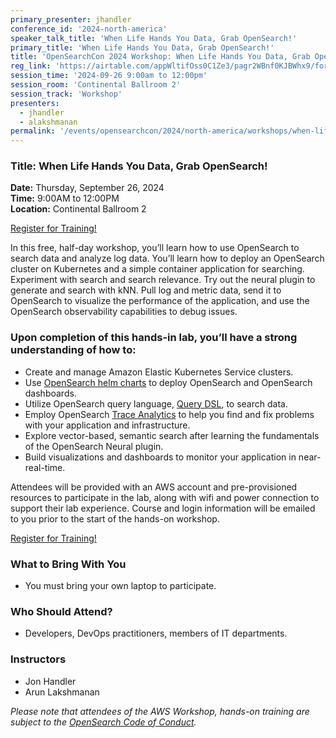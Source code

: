 ```yaml
---
primary_presenter: jhandler
conference_id: '2024-north-america'
speaker_talk_title: 'When Life Hands You Data, Grab OpenSearch!'
primary_title: 'When Life Hands You Data, Grab OpenSearch!'
title: 'OpenSearchCon 2024 Workshop: When Life Hands You Data, Grab OpenSearch!'
reg_link: 'https://airtable.com/appWltifOss0C1Ze3/pagr2WBnf0KJBWhx9/form'
session_time: '2024-09-26 9:00am to 12:00pm'
session_room: 'Continental Ballroom 2'
session_track: 'Workshop'
presenters:
  - jhandler
  - alakshmanan
permalink: '/events/opensearchcon/2024/north-america/workshops/when-life-hands-you-data-grab-opensearch.html'
---
```

### Title: When Life Hands You Data, Grab OpenSearch!

**Date:** Thursday, September 26, 2024  
**Time:** 9:00AM to 12:00PM  
**Location:** Continental Ballroom 2

<a class="btn btn-primary shadow-lg" role="button" href="https://airtable.com/appWltifOss0C1Ze3/pagr2WBnf0KJBWhx9/form">Register for Training!</a>

In this free, half-day workshop, you’ll learn how to use OpenSearch to search data and analyze log data. You’ll learn how to deploy an OpenSearch cluster on Kubernetes and a simple container application for searching. Experiment with search and search relevance. Try out the neural plugin to generate and search with kNN. Pull log and metric data, send it to OpenSearch to visualize the performance of the application, and use the OpenSearch observability capabilities to debug issues.

### Upon completion of this hands-in lab, you’ll have a strong understanding of how to:

-   Create and manage Amazon Elastic Kubernetes Service clusters.
-   Use  [OpenSearch helm charts](https://github.com/opensearch-project/helm-charts/blob/main/README.md)  to deploy OpenSearch and OpenSearch dashboards.
-   Utilize OpenSearch query language,  [Query DSL](https://opensearch.org/docs/latest/query-dsl/index/), to search data.
-   Employ OpenSearch  [Trace Analytics](https://opensearch.org/docs/latest/monitoring-plugins/trace/index/) to help you find and fix problems with your application and infrastructure.
-   Explore vector-based, semantic search after learning the fundamentals of the OpenSearch Neural plugin.
-   Build visualizations and dashboards to monitor your application in near-real-time.

Attendees will be provided with an AWS account and pre-provisioned resources to participate in the lab, along with wifi and power connection to support their lab experience. Course and login information will be emailed to you prior to the start of the hands-on workshop.

<a class="btn btn-primary shadow-lg" role="button" href="https://airtable.com/appWltifOss0C1Ze3/pagr2WBnf0KJBWhx9/form">Register for Training!</a>

### What to Bring With You

-   You must bring your own laptop to participate.

### Who Should Attend?

-   Developers, DevOps practitioners, members of IT departments.

### Instructors

-   Jon Handler
-   Arun Lakshmanan


_Please note that attendees of the AWS Workshop, hands-on training are subject to the  [OpenSearch Code of Conduct](https://opensearch.org/codeofconduct.html)._  